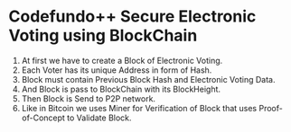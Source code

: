 # Codefundo++ Secure Electronic Voting using BlockChain


1. At first we have to create a Block of Electronic Voting.
2. Each Voter has its unique Address in form of Hash.
3. Block must contain Previous Block Hash and Electronic Voting Data.
4. And Block is pass to BlockChain with its BlockHeight.
5. Then Block is Send to P2P network.
6. Like in Bitcoin we uses Miner for Verification of Block that uses Proof-of-Concept to Validate Block.
